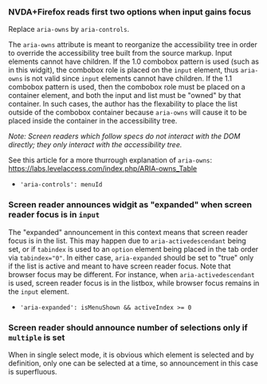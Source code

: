 ### NVDA+Firefox reads first two options when input gains focus

Replace `aria-owns` by `aria-controls`.

The `aria-owns` attribute is meant to reorganize the accessibility tree in order to override the accessibility tree built from the source markup.
Input elements cannot have children.  If the 1.0 combobox pattern is used (such as in this widgit), the combobox role is placed on the `input` element, thus `aria-owns` is not valid since `input` elements cannot have children.  If the 1.1 combobox pattern is used, then the combobox role  must be placed on a container element, and both the input and list must be "owned" by that container. In such cases, the author has the flexability to place the list outside of the combobox container because `aria-owns` will cause it to be placed inside the container in the accessibility tree.  

_Note: Screen readers which follow specs do not interact with the DOM directly; they only interact with the accessibility tree._

See this article for a more thurrough explanation of `aria-owns`: https://labs.levelaccess.com/index.php/ARIA-owns_Table

- `'aria-controls': menuId`

### Screen reader announces widgit as "expanded" when screen reader focus is in `input`

The "expanded" announcement in this context means that screen reader focus is in the list.
This may happen due to `aria-activedescendant` being set, or if `tabindex` is used to an `option` element being placed in the tab order via `tabindex="0"`.
In either case, `aria-expanded` should be set to "true" only if the list is active and meant to have screen reader focus.
Note that browser focus may be different. For instance, when `aria-activedescendant` is used, screen reader focus is in the listbox, while browser focus remains in the `input` element.

- `'aria-expanded': isMenuShown && activeIndex >= 0`

### Screen reader should announce number of selections only if `multiple` is set

When in single select mode, it is obvious which element is selected and by definition, only one can be selected at a time, so announcement in this case is superfluous.


